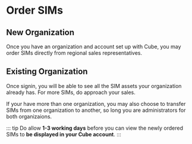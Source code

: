 # Order SIMs


## New Organization
Once you have an organization and account set up with Cube, you may order SIMs directly from regional sales representatives.

## Existing Organization
Once signin, you will be able to see all the SIM assets your organization already has. For more SIMs, do approach your sales.

If your have more than one organization, you may also choose to transfer SIMs from one organization to another, so long you are administrators for both organizaions.


::: tip
Do allow **1-3 working days** before you can view the newly ordered SIMs to **be displayed in your Cube account**.
:::